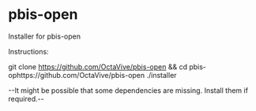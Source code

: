 # pbis-open

Installer for pbis-open

Instructions:

git clone https://github.com/OctaVive/pbis-open && cd pbis-ophttps://github.com/OctaVive/pbis-open
./installer

--It might be possible that some dependencies are missing. Install them if required.--
